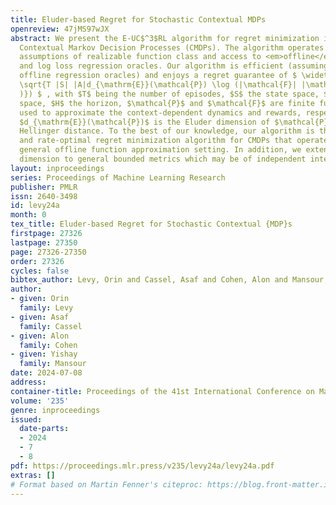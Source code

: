 ```yaml
---
title: Eluder-based Regret for Stochastic Contextual MDPs
openreview: 47jMS97wJX
abstract: We present the E-UC$^3$RL algorithm for regret minimization in Stochastic
  Contextual Markov Decision Processes (CMDPs). The algorithm operates under the minimal
  assumptions of realizable function class and access to <em>offline</em> least squares
  and log loss regression oracles. Our algorithm is efficient (assuming efficient
  offline regression oracles) and enjoys a regret guarantee of $ \widetilde{O}(H^3
  \sqrt{T |S| |A|d_{\mathrm{E}}(\mathcal{P}) \log (|\mathcal{F}| |\mathcal{P}|/ \delta)
  )}) $ , with $T$ being the number of episodes, $S$ the state space, $A$ the action
  space, $H$ the horizon, $\mathcal{P}$ and $\mathcal{F}$ are finite function classes
  used to approximate the context-dependent dynamics and rewards, respectively, and
  $d_{\mathrm{E}}(\mathcal{P})$ is the Eluder dimension of $\mathcal{P}$ w.r.t the
  Hellinger distance. To the best of our knowledge, our algorithm is the first efficient
  and rate-optimal regret minimization algorithm for CMDPs that operates under the
  general offline function approximation setting. In addition, we extend the Eluder
  dimension to general bounded metrics which may be of independent interest.
layout: inproceedings
series: Proceedings of Machine Learning Research
publisher: PMLR
issn: 2640-3498
id: levy24a
month: 0
tex_title: Eluder-based Regret for Stochastic Contextual {MDP}s
firstpage: 27326
lastpage: 27350
page: 27326-27350
order: 27326
cycles: false
bibtex_author: Levy, Orin and Cassel, Asaf and Cohen, Alon and Mansour, Yishay
author:
- given: Orin
  family: Levy
- given: Asaf
  family: Cassel
- given: Alon
  family: Cohen
- given: Yishay
  family: Mansour
date: 2024-07-08
address:
container-title: Proceedings of the 41st International Conference on Machine Learning
volume: '235'
genre: inproceedings
issued:
  date-parts:
  - 2024
  - 7
  - 8
pdf: https://proceedings.mlr.press/v235/levy24a/levy24a.pdf
extras: []
# Format based on Martin Fenner's citeproc: https://blog.front-matter.io/posts/citeproc-yaml-for-bibliographies/
---
```


